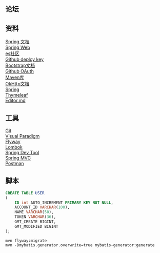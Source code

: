 ## 论坛
## 资料
[Spring 文档](https://spring.io/guides)<br>
[Spring Web](https://spring.io/guides/gs/serving-web-content/)<br>
[es社区](https://elasticsearch.cn/explore)<br>
[Github deploy key](https://help.github.com/en/github/authenticating-to-github/adding-a-new-ssh-key-to-your-github-account)<br>
[Bootstrap文档](https://v3.bootcss.com/getting-started/#download)<br>
[Github OAuth](https://developer.github.com/apps/building-oauth-apps/creating-an-oauth-app/authorizing-oauth-apps/)<br>
[Maven库](https://mvnrepository.com/)<br>
[OkHttp文档](https://square.github.io/okhttp/)<br>
[Spring](https://docs.spring.io/spring-boot/docs/2.0.0.RC1/reference/htmlsingle/#boot-features-embedded-database-support)<br>
[Thymeleaf](https://www.thymeleaf.org/doc/tutorials/3.0/usingthymeleaf.html#setting-attribute-values)<br>
[Editor.md](http://editor.md.ipandao.com/)
## 工具
[Git](https://git-scm.com/downloads)<br>
[Visual Paradigm](https://www.visual-paradigm.com)<br>
[Flyway](http://flywaydb.org/getstarted/firststeps/maven)<br>
[Lombok](https://www.projectlombok.org/)<br>
[Spring Dev Tool](https://docs.spring.io/spring-boot/docs/2.0.0.RC1/reference/htmlsingle/#using-boot-devtools)<br>
[Spring MVC](https://docs.spring.io/spring/docs/5.0.3.RELEASE/spring-framework-reference/web.html#mvc-handlermapping-interceptor)<br>
[Postman](https://chrome.google.com/webstore/detail/coohjcphdfgbiolnekdpbcijmhambjff)<br>
## 脚本
```sql
CREATE TABLE USER
(
    ID int AUTO_INCREMENT PRIMARY KEY NOT NULL,
    ACCOUNT_ID VARCHAR(100),
    NAME VARCHAR(50),
    TOKEN VARCHAR(36),
    GMT_CREATE BIGINT,
    GMT_MODIFIED BIGINT
);
```
```bssh
mvn flyway:migrate
mvn -Dmybatis.generator.overwrite=true mybatis-generator:generate